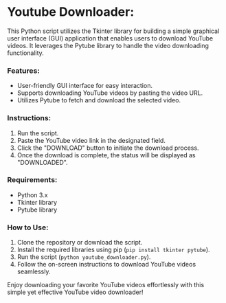 # Youtube Downloader:

This Python script utilizes the Tkinter library for building a simple graphical user interface (GUI) application that enables users to download YouTube videos. It leverages the Pytube library to handle the video downloading functionality.

### Features:
- User-friendly GUI interface for easy interaction.
- Supports downloading YouTube videos by pasting the video URL.
- Utilizes Pytube to fetch and download the selected video.

### Instructions:
1. Run the script.
2. Paste the YouTube video link in the designated field.
3. Click the "DOWNLOAD" button to initiate the download process.
4. Once the download is complete, the status will be displayed as "DOWNLOADED".

### Requirements:
- Python 3.x
- Tkinter library
- Pytube library

### How to Use:
1. Clone the repository or download the script.
2. Install the required libraries using pip (`pip install tkinter pytube`).
3. Run the script (`python youtube_downloader.py`).
4. Follow the on-screen instructions to download YouTube videos seamlessly.

Enjoy downloading your favorite YouTube videos effortlessly with this simple yet effective YouTube video downloader!
